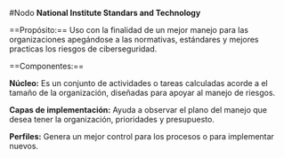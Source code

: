 #Nodo 
**National Institute Standars and Technology**

==Propósito:==
Uso con la finalidad de un mejor manejo para las organizaciones apegándose a las normativas, estándares y mejores practicas los riesgos de ciberseguridad.

==Componentes:==

**Núcleo:** Es un conjunto de actividades o tareas calculadas acorde a el tamaño de la organización, diseñadas para apoyar al manejo de riesgos.

**Capas de implementación:** Ayuda a observar el plano del manejo que desea tener la organización, prioridades y presupuesto.

**Perfiles:** Genera un mejor control para los procesos o para implementar nuevos.